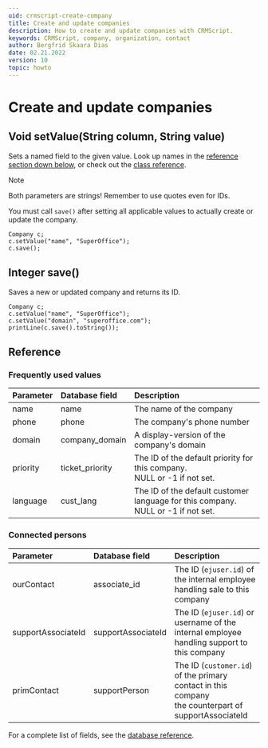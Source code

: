 ```yaml
---
uid: crmscript-create-company
title: Create and update companies
description: How to create and update companies with CRMScript.
keywords: CRMScript, company, organization, contact
author: Bergfrid Skaara Dias
date: 02.21.2022
version: 10
topic: howto
---
```


# Create and update companies

## Void setValue(String column, String value)

Sets a named field to the given value. Look up names in the [reference section down below](#reference), or check out the [class reference][1].

> [!NOTE]
> Both parameters are strings! Remember to use quotes even for IDs.
>
> You must call `save()` after setting all applicable values to actually create or update the company.

```crmscript
Company c;
c.setValue("name", "SuperOffice");
c.save();
```

## Integer save()

Saves a new or updated company and returns its ID.

```crmscript
Company c;
c.setValue("name", "SuperOffice");
c.setValue("domain", "superoffice.com");
printLine(c.save().toString());
```

## Reference

### Frequently used values

| Parameter | Database field | Description |
|:---|:---|:---|
| name | name | The name of the company |
| phone | phone | The company's phone number |
| domain | company_domain | A display-version of the company's domain |
| priority | ticket_priority | The ID of the default priority for this company.<br>NULL or -1 if not set. |
| language | cust_lang | The ID of the default customer language for this company.<br>NULL or -1 if not set. |

### Connected persons

| Parameter | Database field | Description |
|:---|:---|:---|
| ourContact | associate_id | The ID (`ejuser.id`) of the internal employee handling sale to this company |
| supportAssociateId | supportAssociateId | The ID (`ejuser.id`) or username of the internal employee handling support to this company |
| primContact | supportPerson | The ID (`customer.id`) of the primary contact in this company<br>the counterpart of supportAssociateId |

For a complete list of fields, see the [database reference][2].

<!-- Referenced links -->
[1]: <xref:CRMScript.Native.Company.setValue(String,String)>
[2]: ../../../../database/tables/contact.md

